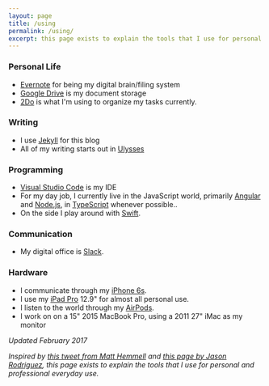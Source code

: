 ```yaml
---
layout: page
title: /using
permalink: /using/
excerpt: this page exists to explain the tools that I use for personal and professional everyday use. Current as of February 2017.
---
```


### Personal Life

- [Evernote](https://evernote.com/) for being my digital brain/filing system
- [Google Drive](https://www.google.com/drive/) is my document storage
- [2Do](http://www.2doapp.com/) is what I'm using to organize my tasks currently.

### Writing

- I use [Jekyll](https://jekyllrb.com/) for this blog
- All of my writing starts out in [Ulysses](https://www.ulyssesapp.com/)

### Programming

- [Visual Studio Code](https://code.visualstudio.com/) is my IDE
- For my day job, I currently live in the JavaScript world, primarily [Angular](https://angularjs.org/) and [Node.js](https://nodejs.org/en/), in [TypeScript](https://www.typescriptlang.org/) whenever possible..
- On the side I play around with [Swift](https://swift.org/).

### Communication

- My digital office is [Slack](https://slack.com/).

### Hardware

- I communicate through my [iPhone 6s](http://www.apple.com/shop/buy-iphone/iphone6s).
- I use my [iPad Pro](http://www.apple.com/ipad-pro/) 12.9" for almost all personal use.
- I listen to the world through my [AirPods](http://www.apple.com/airpods/).
- I work on on a 15" 2015 MacBook Pro, using a 2011 27" iMac as my monitor

_Updated February 2017_

_Inspired by [this tweet from Matt Hemmell](https://twitter.com/mattgemmell/status/700069800861679616) and [this page by Jason Rodriguez](http://rodriguezcommaj.com/using), this page exists to explain the tools that I use for personal and professional everyday use._